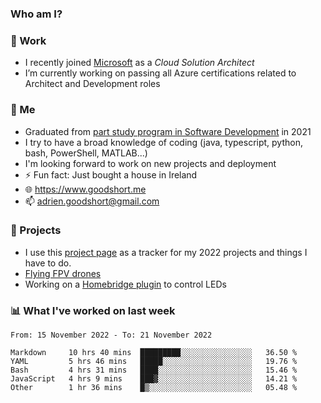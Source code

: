 ### Who am I?

<!--
**goodshort/goodshort** is a ✨ _special_ ✨ repository because its `README.md` (this file) appears on your GitHub profile.
-->
### 💼 Work
- I recently joined [Microsoft](https://www.microsoft.com/) as a _Cloud Solution Architect_
- I’m currently working on passing all Azure certifications related to Architect and Development roles

### 🌱 Me
- Graduated from [part study program in Software Development](https://www.goodshort.me/who-am-i/studies#higher-diploma-in-software-development) in 2021
- I try to have a broad knowledge of coding (java, typescript, python, bash, PowerShell, MATLAB...)
- I'm looking forward to work on new projects and deployment
- ⚡ Fun fact: Just bought a house in Ireland
- 🌐 https://www.goodshort.me
- 📫 adrien.goodshort@gmail.com

### 🚧 Projects

- I use this [project page](https://github.com/users/goodshort/projects/2) as a tracker for my 2022 projects and things I have to do.
- [Flying FPV drones](https://www.youtube.com/watch?v=PdOF5c4RF18&list=PLhU-As_kQhM6L6iwidza6sSdfxEybA7VZ)
- Working on a [Homebridge plugin](https://github.com/goodshort/homebridge-wled-preset) to control LEDs

### 📊 What I've worked on last week

<!--START_SECTION:waka-->

```text
From: 15 November 2022 - To: 21 November 2022

Markdown     10 hrs 40 mins  █████████░░░░░░░░░░░░░░░░   36.50 %
YAML         5 hrs 46 mins   █████░░░░░░░░░░░░░░░░░░░░   19.76 %
Bash         4 hrs 31 mins   ████░░░░░░░░░░░░░░░░░░░░░   15.46 %
JavaScript   4 hrs 9 mins    ███▓░░░░░░░░░░░░░░░░░░░░░   14.21 %
Other        1 hr 36 mins    █▒░░░░░░░░░░░░░░░░░░░░░░░   05.48 %
```

<!--END_SECTION:waka-->
